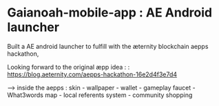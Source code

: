 # Gaianoah-mobile-app : AE Android launcher


Built a AE android launcher to fulfill with the æternity blockchain aepps hackathon,

Looking forward to the original æpp idea : : https://blog.aeternity.com/aepps-hackathon-16e2d4f3e7d4

--> inside the aepps : skin - wallpaper - wallet - gameplay faucet - What3words map - local referents system - community shopping


